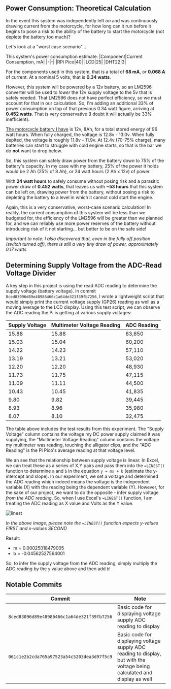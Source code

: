 ## Power Consumption: Theoretical Calculation
In the event this system was independently left *on* and was continuously drawing current from the motorcycle, for how long can it run before it begins to pose a risk to the ability of the battery to start the motorcycle (not deplete the battery too much)?

Let's look at a "worst case scenario"...

This system's power consumption estimate:
|Component|Current Consumption, mA|
|-|-|
|RPi Pico|40|
|LCD|25|
|DHT22|3|

For the components used in this system, that is a total of **68 mA**, or **0.068 A** of current. At a nominal 5 volts, that is **0.34 watts**.

However, this system will be powered by a 12v battery, so an LM2596 converter will be used to *lower* the 12v supply voltage to the 5v that is safely needed. That LM2596 does not have perfect efficiency, so we must account for that in our calculation. So, I'm adding an additional 33% of power consumption on top of that previous 0.34 watt figure, arriving at **0.452 watts**. That is very conservative (I doubt it will actually be 33% inefficient).

[The motorcycle battery I have](https://a.co/d/evGOHXQ) is 12v, 8Ah, for a total stored energy of 96 watt hours. When fully charged, the voltage is 12.8v - 13.0v. When fully deplted, the voltage is roughly 11.8v - 11.9v. At 12.4v (70-75% charge), many batteries can start to struggle with cold engine starts, so that is the bar we do **not** want to drop below.

So, this system can safely draw power from the battery down to 75% of the battery's capacity. In my case with my battery, 25% of the power it holds would be 2 Ah (25% of 8 Ah), or 24 watt hours (2 Ah x 12v) of power.

With **24 watt hours** to safely consume without posing risk and a parasitic power draw of **0.452 watts**, that leaves us with **~53 hours** that this system can be left on, drawing power from the battery, without posing a risk to depleting the battery to a level in which it cannot cold start the engine. 

Again, this is a very conservative, worst-case scenario calculation! In reality, the current consumption of this system will be less than we budgeted for, the efficiency of the LM2596 will be greater than we planned for, and we can reliably use more power reserves of the battery without introducing risk of it not starting... but better to be on the safe side!

*Important to note: I also discovered that, even in the fully off position (switch turned off), there is still a very tiny draw of power, approximately 0.17 watts*

## Determining Supply Voltage from the ADC-Read Voltage Divider
A key step in this project is using the read ADC reading to determine the supply voltage (battery voltage). In commit `8ced83096d89e48986466c1a64de321f39fb7256`, I wrote a lightweight script that would simply print the current voltage supply (GP26) reading as well as a moving average to the LCD display. Using this test script, we can observe the ADC reading the Pi is getting at various supply voltages:

|Supply Voltage|Multimeter Voltage Reading|ADC Reading|
|-|-|-|
|15.88 |15.88|63,650|
|15.03|15.04 |60,200|
|14.22|14.23 |57,110|
|13.19|13.21 |53,020|
|12.20|12.20 |48,930|
|11.73|11.75 |47,115|
|11.09|11.11 |44,500|
|10.43|10.45 |41,835|
|9.80|9.82|39,445|
|8.93|8.96|35,980|
|8.07|8.10|32,475|

The table above includes the test results from this experiment. The "Supply Voltage" column contains the voltage my DC power supply claimed it was supplying, the "Multimeter Voltage Reading" column contains the voltage my multimeter was reading, touching the alligator clips, and the "ADC Reading" is the Pi Pico's average reading at that voltage level.

We an see that the relationship between supply voltage is linear. In Excel, we can treat these as a series of X,Y pairs and pass them into the `=LINEST()` function to determine `m` and `b` in the equation `y = mx + b` (estimate the y-intercept and slope). In our experiment, we set a voltage and determined the ADC reading which indeed means the voltage is the independent variable (X) with the reading being the dependent variable (Y). However, for the sake of our project, we want to do the opposite - infer supply voltage *from the ADC reading*. So, when I use Excel's `=LINEST()` function, I am treating the ADC reading as X value and Volts as the Y value.

![linest](https://i.imgur.com/3oq0qMi.png)

*In the above image, please note the `=LINEST()` function expects y-values FIRST and x-values SECOND*

Result:
- m = 0.00025018479005
- b = -0.04562527564001

So, to infer the supply voltage from the ADC reading, simply multiply the ADC reading by the `y` value above and then add `b`!

## Notable Commits
|Commit|Note|
|-|-|
|`8ced83096d89e48986466c1a64de321f39fb7256`|Basic code for displaying voltage supply ADC reading to display|
|`061c1e2b2cda765a97523a54c5203dea3d97f5c9`|Basic code for displaying voltage supply ADC reading to display, but with the voltage being calculated and display as well|